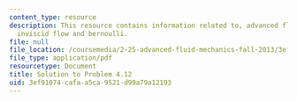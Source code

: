 ```yaml
---
content_type: resource
description: This resource contains information related to, advanced fluid mechanics,
  inviscid flow and bernoulli.
file: null
file_location: /coursemedia/2-25-advanced-fluid-mechanics-fall-2013/3ef91074cafaa5ca9521d99a79a12193_MIT2_25F13_Shapi4.12_Solu.pdf
file_type: application/pdf
resourcetype: Document
title: Solution to Problem 4.12
uid: 3ef91074-cafa-a5ca-9521-d99a79a12193
---
```

